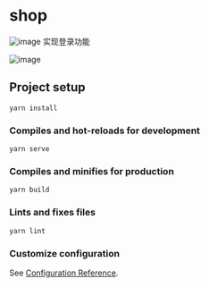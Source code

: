 # shop
![image](https://user-images.githubusercontent.com/86389173/165579434-c2efd63e-425c-4e24-a0e9-e76cf35504e5.png)
实现登录功能

![image](https://user-images.githubusercontent.com/86389173/165553128-e40f5aa6-5328-4f5a-9947-7ce635a951ea.png)

## Project setup
```
yarn install
```

### Compiles and hot-reloads for development
```
yarn serve
```

### Compiles and minifies for production
```
yarn build
```

### Lints and fixes files
```
yarn lint
```

### Customize configuration
See [Configuration Reference](https://cli.vuejs.org/config/).

